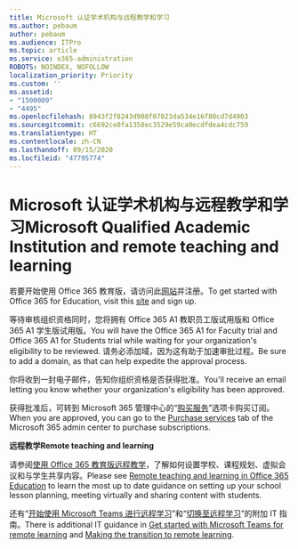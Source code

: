 ```yaml
---
title: Microsoft 认证学术机构与远程教学和学习
ms.author: pebaum
author: pebaum
ms.audience: ITPro
ms.topic: article
ms.service: o365-administration
ROBOTS: NOINDEX, NOFOLLOW
localization_priority: Priority
ms.custom: ''
ms.assetid:
- "1500009"
- "4495"
ms.openlocfilehash: 8943f2f8243d908f07823da534e16f80cd7d4903
ms.sourcegitcommit: c6692ce0fa1358ec3529e59ca0ecdfdea4cdc759
ms.translationtype: HT
ms.contentlocale: zh-CN
ms.lasthandoff: 09/15/2020
ms.locfileid: "47795774"
---
```

# <a name="microsoft-qualified-academic-institution-and-remote-teaching-and-learning"></a><span data-ttu-id="da22e-102">Microsoft 认证学术机构与远程教学和学习</span><span class="sxs-lookup"><span data-stu-id="da22e-102">Microsoft Qualified Academic Institution and remote teaching and learning</span></span>

<span data-ttu-id="da22e-103">若要开始使用 Office 365 教育版，请访问此[网站](https://www.microsoft.com/microsoft-365/academic/compare-office-365-education-plans)并注册。</span><span class="sxs-lookup"><span data-stu-id="da22e-103">To get started with Office 365 for Education, visit this [site](https://www.microsoft.com/microsoft-365/academic/compare-office-365-education-plans) and sign up.</span></span>

<span data-ttu-id="da22e-104">等待审核组织资格同时，您将拥有 Office 365 A1 教职员工版试用版和 Office 365 A1 学生版试用版。</span><span class="sxs-lookup"><span data-stu-id="da22e-104">You will have the Office 365 A1 for Faculty trial and Office 365 A1 for Students trial while waiting for your organization's eligibility to be reviewed.</span></span> <span data-ttu-id="da22e-105">请务必添加域，因为这有助于加速审批过程。</span><span class="sxs-lookup"><span data-stu-id="da22e-105">Be sure to add a domain, as that can help expedite the approval process.</span></span>

<span data-ttu-id="da22e-106">你将收到一封电子邮件，告知你组织资格是否获得批准。</span><span class="sxs-lookup"><span data-stu-id="da22e-106">You'll receive an email letting you know whether your organization's eligibility has been approved.</span></span>  

<span data-ttu-id="da22e-107">获得批准后，可转到 Microsoft 365 管理中心的“[购买服务](https://admin.microsoft.com/Adminportal/Home#/catalog)”选项卡购买订阅。</span><span class="sxs-lookup"><span data-stu-id="da22e-107">When you are approved, you can go to the [Purchase services](https://admin.microsoft.com/Adminportal/Home#/catalog) tab of the Microsoft 365 admin center to purchase subscriptions.</span></span>

<span data-ttu-id="da22e-108">**远程教学**</span><span class="sxs-lookup"><span data-stu-id="da22e-108">**Remote teaching and learning**</span></span>

<span data-ttu-id="da22e-109">请参阅[使用 Office 365 教育版远程教学](https://support.office.com/article/remote-teaching-and-learning-in-office-365-education-f651ccae-7b65-478b-8366-51bb884025c4)，了解如何设置学校、课程规划、虚拟会议和与学生共享内容。</span><span class="sxs-lookup"><span data-stu-id="da22e-109">Please see [Remote teaching and learning in Office 365 Education](https://support.office.com/article/remote-teaching-and-learning-in-office-365-education-f651ccae-7b65-478b-8366-51bb884025c4) to learn the most up to date guidance on setting up your school lesson planning, meeting virtually and sharing content with students.</span></span>

<span data-ttu-id="da22e-110">还有“[开始使用 Microsoft Teams 进行远程学习](https://docs.microsoft.com/MicrosoftTeams/remote-learning-edu)”和“[切换至远程学习](https://www.microsoft.com/education/remote-learning)”的附加 IT 指南。</span><span class="sxs-lookup"><span data-stu-id="da22e-110">There is additional IT guidance in [Get started with Microsoft Teams for remote learning](https://docs.microsoft.com/MicrosoftTeams/remote-learning-edu) and [Making the transition to remote learning](https://www.microsoft.com/education/remote-learning).</span></span>
